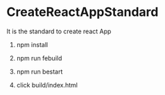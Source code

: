 # CreateReactAppStandard
It is the standard to create react App


1. npm install

2. npm run febuild

3. npm run bestart

4. click build/index.html
